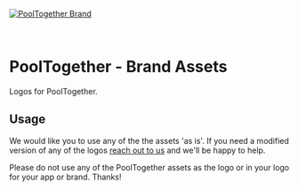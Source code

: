 [![PoolTogether Brand](https://raw.githubusercontent.com/pooltogether/pooltogether--brand-assets/master/logo/pooltogether-logo%402x.png)](https://github.com/pooltogether/pooltogether--brand-assets)

<br />

# PoolTogether - Brand Assets

Logos for PoolTogether.

## Usage

We would like you to use any of the the assets 'as is'. If you need a modified version of any of the logos <a href='mailto:hello@pooltogether.us'>reach out to us</a> and we'll be happy to help.

Please do not use any of the PoolTogether assets as the logo or in your logo for your app or brand. Thanks!

